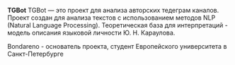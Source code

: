**TGBot**
TGBot — это проект для анализа авторских тедеграм каналов. Проект создан для анализа текстов с использованием методов NLP (Natural Language Processing). 
Теоретическая база для интерпретаций - модель описания языковой личности Ю. Н. Караулова.

Bondareno - основатель проекта, студент Европейского университета в Санкт-Петербурге
